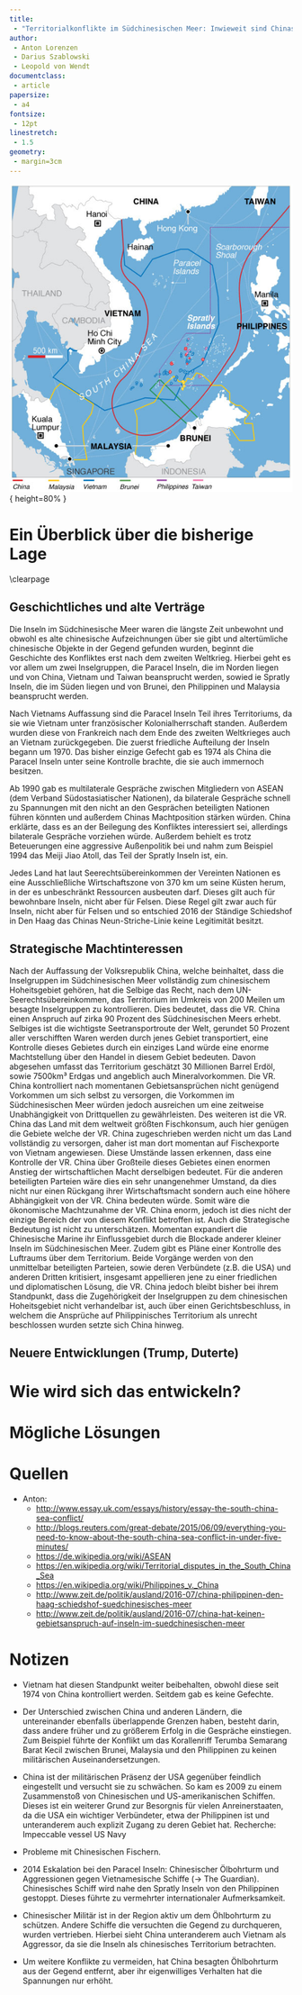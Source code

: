 ```yaml
---
title: 
 - "Territorialkonflikte im Südchinesischen Meer: Inwieweit sind Chinas Ansprüche gerechtfertigt?"
author:
 - Anton Lorenzen
 - Darius Szablowski
 - Leopold von Wendt
documentclass:
 - article
papersize:
 - a4
fontsize:
 - 12pt
linestretch:
 - 1.5
geometry: 
 - margin=3cm
---
```


![Die Gebietsansprüche im Südchinesischen Meer](South_China_Sea_claims_map.jpg){ height=80% }

# Ein Überblick über die bisherige Lage

\clearpage

## Geschichtliches und alte Verträge

Die Inseln im Südchinesische Meer waren die längste Zeit unbewohnt und 
obwohl es alte chinesische Aufzeichnungen über sie gibt und altertümliche chinesische
Objekte in der Gegend gefunden wurden, beginnt die Geschichte des Konfliktes erst nach dem
zweiten Weltkrieg. Hierbei geht es vor allem um zwei Inselgruppen, die Paracel Inseln,
die im Norden liegen und von China, Vietnam und Taiwan beansprucht werden, sowied ie Spratly Inseln, die im Süden liegen und von Brunei, den Philippinen und Malaysia beansprucht werden.

Nach Vietnams Auffassung sind die Paracel Inseln Teil ihres Territoriums, da sie wie
Vietnam unter französischer Kolonialherrschaft standen. Außerdem wurden diese von Frankreich
nach dem Ende des zweiten Weltkrieges auch an Vietnam zurückgegeben. 
Die zuerst friedliche Aufteilung der Inseln begann um 1970. Das bisher einzige Gefecht
gab es 1974 als China die Paracel Inseln unter seine Kontrolle brachte, 
die sie auch immernoch besitzen.

Ab 1990 gab es multilaterale Gespräche zwischen Mitgliedern von ASEAN (dem Verband 
Südostasiatischer Nationen), da bilaterale Gespräche schnell zu Spannungen
mit den nicht an den Gesprächen beteiligten Nationen führen könnten und
außerdem Chinas Machtposition stärken würden. China erklärte, dass es an der 
Beilegung des Konfliktes interessiert sei, allerdings bilaterale Gespräche vorziehen würde.
Außerdem behielt es trotz Beteuerungen eine aggressive Außenpolitik bei und nahm zum Beispiel
1994 das Meiji Jiao Atoll, das Teil der Spratly Inseln ist, ein.

Jedes Land hat laut Seerechtsübereinkommen der Vereinten Nationen es eine 
Ausschließliche Wirtschaftszone von 370 km um seine Küsten herum, 
in der es unbeschränkt Ressourcen ausbeuten darf.
Dieses gilt auch für bewohnbare Inseln, nicht aber für Felsen.
Diese Regel gilt zwar auch für Inseln, nicht aber für Felsen und so entschied 2016 der Ständige Schiedshof in Den Haag das Chinas Neun-Striche-Linie keine Legitimität besitzt.

## Strategische Machtinteressen
 
Nach der Auffassung der Volksrepublik China, welche beinhaltet, dass die 
Inselgruppen im Südchinesischen Meer vollständig zum chinesischem Hoheitsgebiet 
gehören, hat die Selbige das Recht, nach dem UN-Seerechtsübereinkommen, das 
Territorium im Umkreis von 200 Meilen um besagte Inselgruppen zu kontrollieren. 
Dies bedeutet, dass die VR. China einen Anspruch auf zirka 90 Prozent des 
Südchinesischen Meers erhebt. Selbiges ist die wichtigste Seetransportroute der 
Welt, gerundet 50 Prozent aller verschifften Waren werden durch jenes Gebiet 
transportiert, eine Kontrolle dieses Gebietes durch ein einziges Land würde eine 
enorme Machtstellung über den Handel in diesem Gebiet bedeuten. Davon 
abgesehen umfasst    das Territorium geschätzt 30 Millionen Barrel Erdöl, sowie 
7500km³ Erdgas und angeblich auch Mineralvorkommen. Die VR. China kontrolliert 
nach momentanen Gebietsansprüchen nicht genügend Vorkommen um sich selbst 
zu versorgen, die Vorkommen im Südchinesischen Meer würden jedoch ausreichen 
um eine zeitweise Unabhängigkeit von Drittquellen zu gewährleisten. Des weiteren 
ist die VR. China das Land mit dem weltweit größten Fischkonsum, auch hier 
genügen die Gebiete welche der VR. China zugeschrieben werden nicht um das 
Land vollständig zu versorgen, daher ist man dort momentan auf Fischexporte von 
Vietnam angewiesen. Diese Umstände lassen erkennen, dass eine Kontrolle der VR.
China über Großteile dieses Gebietes einen enormen Anstieg der wirtschaftlichen 
Macht derselbigen bedeutet. Für die anderen beteiligten Parteien wäre dies ein sehr 
unangenehmer Umstand, da dies nicht nur einen Rückgang ihrer Wirtschaftsmacht 
sondern auch eine höhere Abhängigkeit von der VR. China bedeuten würde. Somit 
wäre die ökonomische Machtzunahme der VR. China enorm, jedoch ist dies nicht der
einzige Bereich der von diesem Konflikt betroffen ist. Auch die Strategische 
Bedeutung ist nicht zu unterschätzen. Momentan expandiert die Chinesische Marine 
ihr Einflussgebiet durch die Blockade anderer kleiner Inseln im Südchinesischen 
Meer. Zudem gibt es Pläne einer Kontrolle des Luftraums über dem Territorium. 
Beide Vorgänge werden von den unmittelbar beteiligten Parteien, sowie deren 
Verbündete (z.B. die USA) und anderen Dritten kritisiert, insgesamt appellieren jene 
zu einer friedlichen und diplomatischen Lösung, die VR. China jedoch bleibt bisher 
bei ihrem Standpunkt, dass die Zugehörigkeit der Inselgruppen zu dem chinesischen 
Hoheitsgebiet nicht verhandelbar ist, auch über einen Gerichtsbeschluss, in welchem
die Ansprüche auf Philippinisches Territorium als unrecht beschlossen wurden setzte 
sich China hinweg.

## Neuere Entwicklungen (Trump, Duterte)

# Wie wird sich das entwickeln?



# Mögliche Lösungen



# Quellen 

 - Anton:
    - http://www.essay.uk.com/essays/history/essay-the-south-china-sea-conflict/
    - http://blogs.reuters.com/great-debate/2015/06/09/everything-you-need-to-know-about-the-south-china-sea-conflict-in-under-five-minutes/
    - https://de.wikipedia.org/wiki/ASEAN
    - https://en.wikipedia.org/wiki/Territorial_disputes_in_the_South_China_Sea
    - https://en.wikipedia.org/wiki/Philippines_v._China
    - http://www.zeit.de/politik/ausland/2016-07/china-philippinen-den-haag-schiedshof-suedchinesisches-meer
    - http://www.zeit.de/politik/ausland/2016-07/china-hat-keinen-gebietsanspruch-auf-inseln-im-suedchinesischen-meer

# Notizen

 - Vietnam hat diesen Standpunkt weiter beibehalten, obwohl diese seit
   1974 von China kontrolliert werden. Seitdem gab es keine Gefechte.
   
 - Der Unterschied zwischen China und anderen Ländern, die untereinander ebenfalls
   überlappende Grenzen haben, besteht darin, dass andere früher und zu größerem
   Erfolg in die Gespräche einstiegen. Zum Beispiel führte der Konflikt um das Korallenriff
   Terumba Semarang Barat Kecil zwischen Brunei, Malaysia und den Philippinen zu keinen
   militärischen Auseinandersetzungen.
   
 - China ist der militärischen Präsenz der USA gegenüber feindlich eingestellt
   und versucht sie zu schwächen. So kam es 2009 zu einem Zusammenstoß von Chinesischen
   und US-amerikanischen Schiffen. Dieses ist ein weiterer Grund zur Besorgnis für vielen
   Anreinerstaaten, da die USA ein wichtiger Verbündeter, etwa der Philippinen ist
   und unteranderem auch explizit Zugang zu deren Gebiet hat.
   Recherche: Impeccable vessel US Navy

 - Probleme mit Chinesischen Fischern.
 
 - 2014 Eskalation bei den Paracel Inseln: Chinesischer Ölbohrturm und
   Aggressionen gegen Vietnamesische Schiffe (-> The Guardian).
   Chinesisches Schiff wird nahe den Spratly Inseln von den Philippinen gestoppt.
   Dieses führte zu vermehrter internationaler Aufmerksamkeit.
   
 - Chinesischer Militär ist in der Region aktiv um dem Öhlbohrturm zu schützen.
   Andere Schiffe die versuchten die Gegend zu durchqueren, wurden vertrieben.
   Hierbei sieht China unteranderem auch Vietnam als Aggressor, da sie die Inseln
   als chinesisches Territorium betrachten.

 - Um weitere Konflikte zu vermeiden, hat China besagten Öhlbohrturm aus der Gegend
   entfernt, aber ihr eigenwilliges Verhalten hat die Spannungen nur erhöht.

